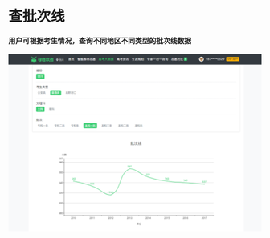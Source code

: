# 查批次线

#### 用户可根据考生情况，查询不同地区不同类型的批次线数据

![](../.gitbook/assets/tim-jie-tu-20180530160626.png)

#### 



